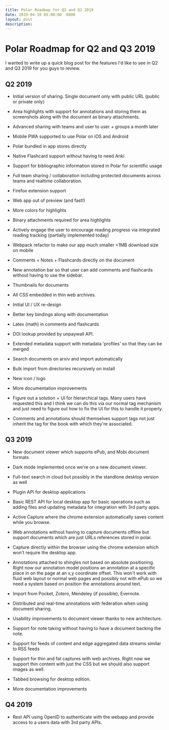 ```yaml
---
title: Polar Roadmap for Q2 and Q3 2019
date: 2019-04-10 05:00:00 -0800
layout: post
description:  
---
```

# Polar Roadmap for Q2 and Q3 2019

I wanted to write up a quick blog post for the features I'd like to see in 
Q2 and Q3 2019 for you guys to review. 

## Q2 2019

- Initial version of sharing.  Single document only with public URL (public or private only)

- Area highlights with support for annotations and storing them as screenshots along with the document as binary attachments.

- Advanced sharing with teams and user to user + groups a month later

- Mobile PWA supported to use Polar on iOS and Android

- Polar bundled in app stores directly

- Native Flashcard support without having to need Anki

- Support for bibliographic information stored in Polar for scientific usage

- Full team sharing / collaboration including protected documents across teams and realtime collaboration.

- Firefox extension support

- Web app out of preview (and fast!)

- More colors for highlights

- Binary attachments required for area highlights

- Actively engage the user to encourage reading progress via integrated reading tracking (partially implemented today)

- Webpack refactor to make our app much smaller <1MB download size on mobile

- Comments + Notes + Flashcards directly on the document

- New annotation bar so that user can add comments and flashcards without having to use the sidebar.

- Thumbnails for documents

- All CSS embedded in thin web archives.

- Initial UI / UX re-design 

- Better key bindings along with documentation
                                                                   
- Latex (math) in comments and flashcards

- DOI lookup provided by unpaywall API.

- Extended metadata support with metadata 'profiles' so that they can be merged

- Search documents on arxiv and import automatically

- Bulk import from directories recursively on install

- New icon / logo
                
- More documentation improvements

- Figure out a solution + UI for hierarchical tags. Many users have requested
  this and I think we can do this via our normal tag mechanism and just need to 
  figure out how to fix the UI for this to handle it properly.
  
- Comments and annotations should themselves support tags not just inherit the 
  tag for the book with which they're associated.
                                                                   
## Q3 2019

- New document viewer which supports ePub, and Mobi document formats

- Dark mode implemented once we're on a new document viewer.

- Full-text search in cloud but possibly in the standlone desktop version as well 

- Plugin API for desktop applications

- Basic REST API for local desktop app for basic operations such as adding files and updating metadata for integration with 3rd party apps.

- Active Capture where the chrome extension automatically saves content while you browse.

- Web annotations without having to capture documents offline but support documents 
  which are just URLs references stored in polar.

- Capture directly within the browser using the chrome extension which won't  require the desktop app.

- Annotations attached to shingles not based on absolute positioning.  Right now
our annotation model positions an annotation at a specific place in on the page
at an x,y coordinate offset.  This won't work with fluid web layout or normal 
web pages and possibly not with ePub so we need a system based on position the 
annotations around text.

- Import from Pocket, Zotero, Mendeley (if possible), Evernote.

- Distributed and real-time annotations with federation when using document sharing.

- Usability improvements to document viewer thanks to new architecture.
 
- Support for note taking without having to have a document backing the note.
 
- Support for feeds of content and edge aggregated data streams similar to RSS feeds

- Support for thin and fat captures with web archives. Right now we support thin
content with just the CSS but we should also support images as well.

- Tabbed browsing for desktop edition.

- More documentation improvements
                                                                   
## Q4 2019

- Rest API using OpenID to authenticate with the webapp and provide access to a 
users data with 3rd party APIs. 

